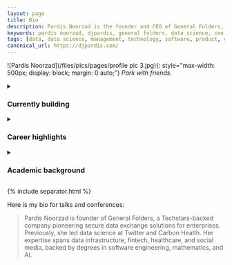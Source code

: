 ```yaml
---
layout: page
title: Bio
description: Pardis Noorzad is the founder and CEO of General Folders, pioneering secure data exchange solutions for enterprises. Previously led data science at Carbon Health and Twitter.
keywords: pardis noorzad, djpardis, general folders, data science, ceo founder, techstars, carbon health, twitter, data exchange, secure data sharing
tags: [data, data science, management, technology, software, product, cloud infrastructure]
canonical_url: https://djpardis.com/
---
```


![Pardis Noorzad](/files/pics/pages/profile pic 3.jpg){: style="max-width: 500px; display: block; margin: 0 auto;"}
*Park with friends.*

<!-- <details class="collapsible-section" markdown="1" open>
<summary><h3>Interests and hobbies</h3></summary>

- **Data tools** — [B2B data transfer use cases and methodology]({% post_url 2023-04-03-the-state-of-data-exchange %}); [Data ∩ water terms](https://djpardis.medium.com/data-water-terms-6bf9e9c7aad6) 
- **AI tools** — [AI coding best practices](/blog/2025/06/20-vibe-coding-data-room-app/); [Adventures in authentication](/blog/2025/07/20-introducing-the-data-room-app/) 
- **Sports analytics** — [Revisiting Moneyball](/blog/2024/12/24/revisiting-moneyball/) 
- **Baseball** — [Batter plate discipline](https://djpardis.medium.com/batter-plate-discipline-7d7d5e92a814); [MLB recruiting explained](https://djpardis.medium.com/how-does-mlb-recruiting-work-13e96c2519cf) 

</details> -->

<details class="collapsible-section" markdown="1">
<summary><h3>Currently building</h3></summary>

- **[General Folders](https://generalfolders.com){:target="_blank"}** — [Techstars](https://www.techstars.com/newsroom/new-class-san-diego-sdsu){:target="_blank"}-backed company for [B2B data exchange](https://medium.com/@djpardis/the-state-of-data-exchange-31049fa229f0){:target="_blank"}

- **[The Data Room App](https://thedataroom.app){:target="_blank"}** — Simple and secure [data rooms](/blog/2025/07/20/introducing-the-data-room-app/) for fundraising

- **[The 107 Wins Pod](https://107wins.club){:target="_blank"}** — Conversations about business building, tech trends, proven tactics, and learning new things

</details>

<details class="collapsible-section" markdown="1">
<summary><h3>Career highlights</h3></summary>

- **Chief Data Officer** at Carbon Health <br>
Built the [data team](https://www.linkedin.com/posts/carbon-health_meet-pardis-noorzad-head-of-data-science-activity-6649426702302871552-DnLa/){:target="_blank"} and set up [company-wide data infra](https://www.youtube.com/watch?v=CQHwLWMQFDk){:target="_blank"} for modern healthcare 

- **Data Science Manager** at Twitter <br>
Established the [PDS](https://medium.com/@djpardis/models-for-integrating-data-science-teams-within-organizations-7c5afa032ebd){:target="_blank"} team; shipped major fixes to Search, Trends, and Notifications; won [#Hackweek](https://x.com/jadeloyzaga/status/1142237141495189504){:target="_blank"} and [#TweetTank](https://x.com/djpardis/status/1089036783050842113){:target="_blank"} company-wide competitions 

- **ML Engineer** at Paytm<br>
Shipped a fully automated fraud detection system scaling to 100M+ users

- **Data Scientist** at [Rubikloud](https://www.linkedin.com/company/rubikloud-technologies/){:target="_blank"} <br>
Designed and shipped the flagship promotion optimization system

</details>

<details class="collapsible-section" markdown="1">
<summary><h3>Academic background</h3></summary>

- **Applied Mathematics** — [Ryerson University (MSc)](https://www.torontomu.ca/graphs-group/join-us/){:target="_blank"}   
[Random graph models of online social networks](/files/slides/modeling_the_facebook_social_network.pdf){:target="_blank"}

- **Artificial Intelligence (AI)** — [Amirkabir University of Technology (MSc)](http://aut.ac.ir/){:target="_blank"}  
[Classification in high-dimensional problems](/files/papers/Noorzad2012b.pdf){:target="_blank"} and [music genre recognition](/files/papers/genreSturmNoorzad20120116.pdf){:target="_blank"}

- **Software Engineering** — [University of Tehran (BSc)](http://ece.ut.ac.ir/en){:target="_blank"}  
[Transfer learning in RL](https://www.ipm.ac.ir/personalinfo.jsp?PeopleCode=IP0000028){:target="_blank"} and [automatic verification of composed web services](https://www.es.mdu.se/staff/3242-Marjan_Sirjani){:target="_blank"}

</details>

{% include separator.html %}

Here is my bio for talks and conferences:

> Pardis Noorzad is founder of General Folders, a Techstars-backed company pioneering secure data exchange solutions for enterprises. 
> Previously, she led data science at Twitter and Carbon Health. Her expertise spans data infrastructure, fintech, 
> healthcare, and social media, backed by degrees in software engineering, mathematics, and AI.

